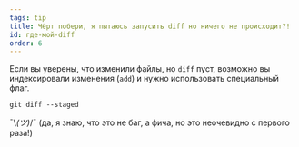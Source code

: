 ```yaml
---
tags: tip
title: Чёрт побери, я пытаюсь запусить diff но ничего не происходит?!
id: где-мой-diff
order: 6
---
```


Если вы уверены, что изменили файлы, но `diff` пуст, возможно вы индексировали изменения (`add`) и нужно использовать специальный флаг.

```git
git diff --staged
```

&macr;\\_(ツ)_/&macr; (да, я знаю, что это не баг, а фича, но это неочевидно с первого раза!)